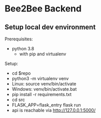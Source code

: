 # Bee2Bee Backend
## Setup local dev environment
Prerequisites:
* python 3.8
    * with pip and virtualenv

Setup:
* cd $repo
* python3 -m virtualenv venv
* Linux: source venv/bin/activate
* Windows: venv/bin/activate.bat
* pip install -r requirements.txt
* cd src
* FLASK_APP=flask_entry flask run
* api is reachable via  http://127.0.0.1:5000/